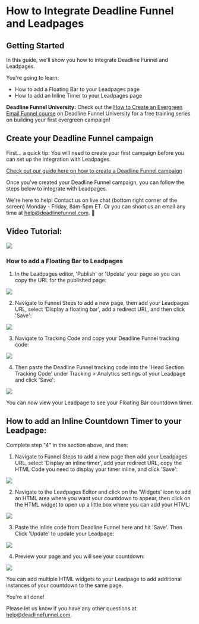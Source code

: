 # How to Integrate Deadline Funnel and Leadpages

## Getting Started

In this guide, we'll show you how to integrate Deadline Funnel and Leadpages.

You're going to learn:

* How to add a Floating Bar to your Leadpages page
* How to add an Inline Timer to your Leadpages page

**Deadline Funnel University:** Check out the [How to Create an Evergreen Email Funnel course](https://university.deadlinefunnel.com/courses/evergreen) on Deadline Funnel University for a free training series on building your first evergreen campaign!

## Create your Deadline Funnel campaign

First... a quick tip: You will need to create your first campaign before you can set up the integration with Leadpages.

[Check out our guide here on how to create a Deadline Funnel campaign](https://documentation.deadlinefunnel.com/article/629-how-to-create-%20a-deadline-funnel-campaign)

Once you've created your Deadline Funnel campaign, you can follow the steps below to integrate with Leadpages.

We're here to help! Contact us on live chat \(bottom right corner of the screen\) Monday - Friday, 8am-5pm ET. Or you can shoot us an email any time at help@deadlinefunnel.com. 🙂

## Video Tutorial:

![](https://fast.wistia.com/embed/medias/yh1pjs3wsv/swatch)

### How to add a Floating Bar to Leadpages

1. In the Leadpages editor, 'Publish' or 'Update' your page so you can copy the URL for the published page:

![](https://d33v4339jhl8k0.cloudfront.net/docs/assets/53974d6ce4b0c76107b109d1/images/578ea1e1c6979160ca144f10/file-%20mkH4M2I3jw.png)

2. Navigate to Funnel Steps to add a new page, then add your Leadpages URL, select 'Display a floating bar', add a redirect URL, and then click 'Save':

![](https://d33v4339jhl8k0.cloudfront.net/docs/assets/53974d6ce4b0c76107b109d1/images/5c783c362c7d3a0cb932155e/file-%20JDPyIgnWsG.png)

3. Navigate to Tracking Code and copy your Deadline Funnel tracking code:

![](https://d33v4339jhl8k0.cloudfront.net/docs/assets/53974d6ce4b0c76107b109d1/images/5a7b84f70428634376cfec58/file-%20nCV9LRDZSb.png)

4. Then paste the Deadline Funnel tracking code into the 'Head Section Tracking Code' under Tracking &gt; Analytics settings of your Leadpage and click 'Save':

![](https://d33v4339jhl8k0.cloudfront.net/docs/assets/53974d6ce4b0c76107b109d1/images/5a983c0904286374f70875aa/file-%20sQ2C2lbKyq.png)

You can now view your Leadpage to see your Floating Bar countdown timer.

## How to add an Inline Countdown Timer to your Leadpage:

Complete step "4" in the section above, and then:

1. Navigate to Funnel Steps to add a new page then add your Leadpages URL, select 'Display an inline timer', add your redirect URL, copy the HTML Code you need to display your timer inline, and click 'Save':

![](https://d33v4339jhl8k0.cloudfront.net/docs/assets/53974d6ce4b0c76107b109d1/images/5c783cd22c7d3a0cb9321570/file-%20hMgAYWDhqC.png)

2. Navigate to the Leadpages Editor and click on the 'Widgets' icon to add an HTML area where you want your countdown to appear, then click on the HTML widget to open up a little box where you can add your HTML:

![](https://d33v4339jhl8k0.cloudfront.net/docs/assets/53974d6ce4b0c76107b109d1/images/595d20010428637ff8d450e1/file-%20wxjOyOlduP.gif)

3. Paste the Inline code from Deadline Funnel here and hit 'Save'. Then Click 'Update' to update your Leadpage:

![](https://d33v4339jhl8k0.cloudfront.net/docs/assets/53974d6ce4b0c76107b109d1/images/578ea7c49033602936036f1a/file-36DLBmtHmN.png)

4. Preview your page and you will see your countdown:

![](https://d33v4339jhl8k0.cloudfront.net/docs/assets/53974d6ce4b0c76107b109d1/images/578ea8909033602936036f23/file-%20SZYioYAkDD.png)

You can add multiple HTML widgets to your Leadpage to add additional instances of your countdown to the same page.

You're all done!

Please let us know if you have any other questions at [help@deadlinefunnel.com](mailto:mailto:help@deadlinefunnel.com).

